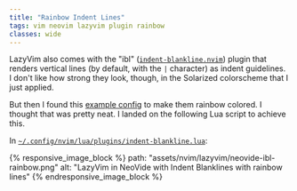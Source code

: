 ```yaml
---
title: "Rainbow Indent Lines"
tags: vim neovim lazyvim plugin rainbow
classes: wide
---
```


LazyVim also comes with the "ibl"
([`indent-blankline.nvim`](http://www.lazyvim.org/plugins/ui#indent-blanklinenvim))
plugin that renders vertical lines (by default, with the `|` character)
as indent guidelines. I don't like how strong they look, though, in the
Solarized colorscheme that I just applied.

But then I found this
[example config](https://github.com/lukas-reineke/indent-blankline.nvim?tab=readme-ov-file#multiple-indent-colors)
to make them rainbow colored. I thought that was pretty neat. I landed on the
following Lua script to achieve this.

In
[`~/.config/nvim/lua/plugins/indent-blankline.lua`](https://github.com/santoso-wijaya/lazyvim-config/blob/3d9393adacaa03bdb5a44e6a3c920096cefb3cfe/lua/plugins/indent-blankline.lua):

{% responsive_image_block %}
  path: "assets/nvim/lazyvim/neovide-ibl-rainbow.png"
  alt: "LazyVim in NeoVide with Indent Blanklines with rainbow lines"
{% endresponsive_image_block %}
